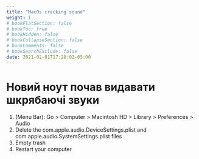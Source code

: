 ```yaml
---
title: "MacOs cracking sound"
weight: 1
# bookFlatSection: false
# bookToc: true
# bookHidden: false
# bookCollapseSection: false
# bookComments: false
# bookSearchExclude: false
date: 2021-02-01T17:28:02-05:00
---
```


# Новий ноут почав видавати шкрябаючі звуки

1. (Menu Bar): Go > Computer > Macintosh HD > Library > Preferences > Audio
1. Delete the com.apple.audio.DeviceSettings.plist and com.apple.audio.SystemSettings.plist files
1. Empty trash
1. Restart your computer
